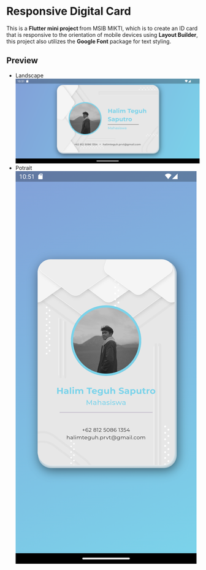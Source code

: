 # Responsive Digital Card 

This is a <strong>Flutter mini project </strong> from MSIB MIKTI, which is to create an ID card that is responsive to the orientation of mobile devices using <strong>Layout Builder</strong>, this project also utilizes the <strong>Google Font</strong> package for text styling.

## Preview
- Landscape
  ![image](/assets/preview_landscape.png)
- Potrait
  ![image](/assets/preview_potrait.png)
  
